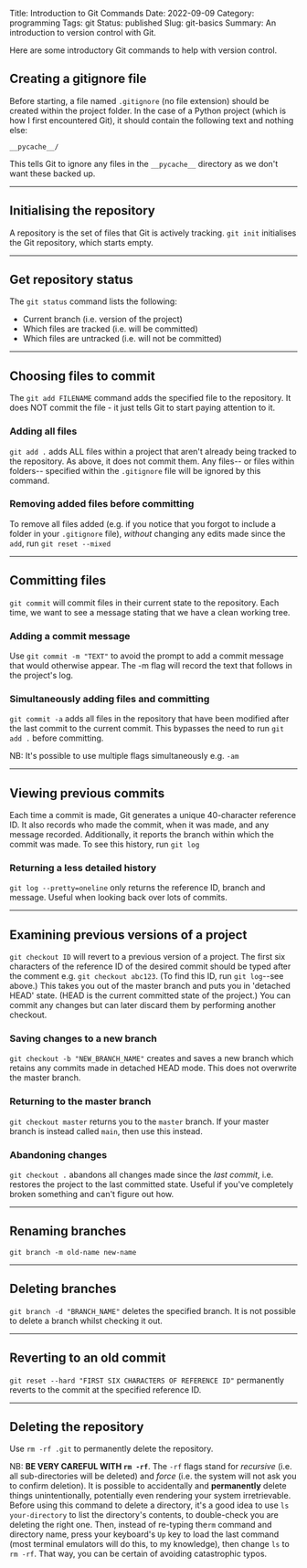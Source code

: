 Title: Introduction to Git Commands
Date: 2022-09-09
Category: programming 
Tags: git
Status: published
Slug: git-basics
Summary: An introduction to version control with Git.

Here are some introductory Git commands to help with version control.

## Creating a gitignore file

Before starting, a file named `.gitignore` (no file extension) should be created within the project folder. In the case of a Python project (which is how I first encountered Git), it should contain the following text and nothing else:

```
__pycache__/
```

This tells Git to ignore any files in the `__pycache__` directory as we don't want these backed up.

---

## Initialising the repository ##

A repository is the set of files that Git is actively tracking. `git init` initialises the Git repository, which starts empty.

---

## Get repository status ##

The `git status` command lists the following:

* Current branch (i.e. version of the project)
* Which files are tracked (i.e. will be committed)
* Which files are untracked (i.e. will not be committed)

---

## Choosing files to commit ##

The `git add FILENAME` command adds the specified file to the repository. It does NOT commit the file - it just tells Git to start paying attention to it.

### Adding all files ###

`git add .` adds ALL files within a project that aren't already being tracked to the repository. As above, it does not commit them. Any files-- or files within folders-- specified within the `.gitignore` file will be ignored by this command.

### Removing added files before committing ###

To remove all files added (e.g. if you notice that you forgot to include a folder in your `.gitignore` file), *without* changing any edits made since the `add`, run `git reset --mixed`

---

## Committing files ##

`git commit` will commit files in their current state to the repository. Each time, we want to see a message stating that we have a clean working tree.

### Adding a commit message  ###

Use `git commit -m "TEXT"` to avoid the prompt to add a commit message that would otherwise appear. The -m flag will record the text that follows in the project's log.

### Simultaneously adding files and committing ###

`git commit -a` adds all files in the repository that have been modified after the last commit to the current commit. This bypasses the need to run `git add .` before committing.

NB: It's possible to use multiple flags simultaneously e.g. `-am`

---

## Viewing previous commits ##

Each time a commit is made, Git generates a unique 40-character reference ID. It also records who made the commit, when it was made, and any message recorded. Additionally, it reports the branch within which the commit was made. To see this history, run `git log`

### Returning a less detailed history ###

`git log --pretty=oneline` only returns the reference ID, branch and message. Useful when looking back over lots of commits.

---

## Examining previous versions of a project ##

`git checkout ID` will revert to a previous version of a project. The first six characters of the reference ID of the desired commit should be typed after the comment e.g. `git checkout abc123`. (To find this ID, run `git log`--see above.) This takes you out of the master branch and puts you in 'detached HEAD' state. (HEAD is the current committed state of the project.) You can commit any changes but can later discard them by performing another checkout.

### Saving changes to a new branch ###

`git checkout -b "NEW_BRANCH_NAME"` creates and saves a new branch which retains any commits made in detached HEAD mode. This does not overwrite the master branch.

### Returning to the master branch ###

`git checkout master` returns you to the `master` branch. If your master branch is instead called `main`, then use this instead.

### Abandoning changes ###

`git checkout .` abandons all changes made since the *last commit*, i.e. restores the project to the last committed state. Useful if you've completely broken something and can't figure out how.

---

## Renaming branches

`git branch -m old-name new-name`

---

## Deleting branches ##

`git branch -d "BRANCH_NAME"` deletes the specified branch. It is not possible to delete a branch whilst checking it out.

---

## Reverting to an old commit ##

`git reset --hard "FIRST SIX CHARACTERS OF REFERENCE ID"` permanently reverts to the commit at the specified reference ID.

---

## Deleting the repository ##

Use `rm -rf .git` to permanently delete the repository.

NB: **BE VERY CAREFUL WITH `rm -rf`**. The `-rf` flags stand for *recursive* (i.e. all sub-directories will be deleted) and *force* (i.e. the system will not ask you to confirm deletion). It is possible to accidentally and **permanently** delete things unintentionally, potentially even rendering your system irretrievable. Before using this command to delete a directory, it's a good idea to use `ls your-directory` to list the directory's contents, to double-check you are deleting the right one. Then, instead of re-typing the`rm` command and directory name, press your keyboard's `Up` key to load the last command (most terminal emulators will do this, to my knowledge), then change `ls` to `rm -rf`. That way, you can be certain of avoiding catastrophic typos.
